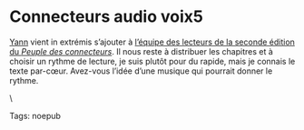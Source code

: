 # Connecteurs audio voix5

[Yann](http://blog-de-mec.typepad.fr/) vient in extrémis s’ajouter à [l’équipe des lecteurs de la seconde édition du *Peuple des connecteurs*](/le-peuple-des-connecteurs-v2-audio/). Il nous reste à distribuer les chapitres et à choisir un rythme de lecture, je suis plutôt pour du rapide, mais je connais le texte par-cœur. Avez-vous l’idée d’une musique qui pourrait donner le rythme.

\

Tags: noepub